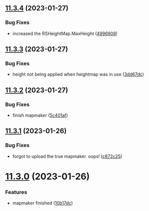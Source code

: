 ## [11.3.4](https://github.com/Torwent/WaspLib/compare/v11.3.3...v11.3.4) (2023-01-27)


### Bug Fixes

* increased the RSHeightMap.MaxHeight ([4996908](https://github.com/Torwent/WaspLib/commit/49969086e2e9496b1fdfd2fdde6f6ac5c0ee7b38))



## [11.3.3](https://github.com/Torwent/WaspLib/compare/v11.3.2...v11.3.3) (2023-01-27)


### Bug Fixes

* height not being applied when heightmap was in use ([3dd67dc](https://github.com/Torwent/WaspLib/commit/3dd67dc53339ee84a49b538fdd89c3d95e64f3bd))



## [11.3.2](https://github.com/Torwent/WaspLib/compare/v11.3.1...v11.3.2) (2023-01-27)


### Bug Fixes

* finish mapmaker ([5c401af](https://github.com/Torwent/WaspLib/commit/5c401afba077dad25798cd397749ad0af8f4847f))



## [11.3.1](https://github.com/Torwent/WaspLib/compare/v11.3.0...v11.3.1) (2023-01-26)


### Bug Fixes

* forgot to upload the true mapmaker. oops! ([c872c25](https://github.com/Torwent/WaspLib/commit/c872c25636c2d17927ec4746999b4a702cf562c0))



# [11.3.0](https://github.com/Torwent/WaspLib/compare/v11.2.1...v11.3.0) (2023-01-26)


### Features

* mapmaker finished ([10b17dc](https://github.com/Torwent/WaspLib/commit/10b17dc6e8bdc2c2326eae179a09897de114790f))



